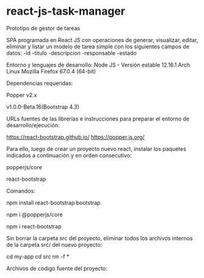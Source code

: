 # react-js-task-manager
Prototipo de gestor de tareas

SPA programada en React JS con operaciones de generar, visualizar, editar, eliminar y listar un modelo de tarea simple con los siguientes campos de datos:
  -id
  -titulo
  -descripcion
  -responsable
  -estado

Entorno y lenguajes de desarrollo:
Node JS - Versión estable 12.16.1
Arch Linux
Mozilla Firefox 67.0.4 (64-bit)

Dependencias requeridas:

  Popper v2.x
  
  v1.0.0-Beta.16(Bootstrap 4.3)

URLs fuentes de las librerías e instrucciones para preparar el entorno de desarrollo/ejecución:

https://react-bootstrap.github.io/
https://popper.js.org/


Para ello, luego de crear un proyecto nuevo react, instalar los paquetes indicados a continuación y en orden consecutivo:

  popperjs/core

  react-bootstrap

Comandos:

  npm install react-bootstrap bootstrap

  npm i @popperjs/core

  npm i react-bootstrap

Sin borrar la carpeta src del proyecto, eliminar todos los archivos internos de la carpeta src/ del nuevo proyecto:

cd my-app
cd src
rm -f *

Archivos de codigo fuente del proyecto:


